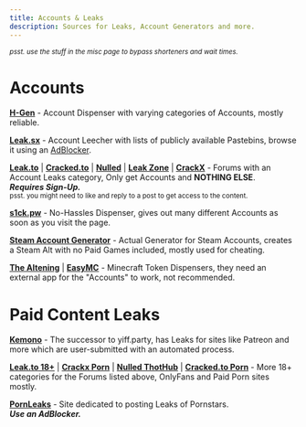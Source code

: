 ```yaml
---
title: Accounts & Leaks
description: Sources for Leaks, Account Generators and more.
---
```


<sub>*psst. use the stuff in the misc page to bypass shorteners and wait times.*</sub>

# Accounts  

[**H-Gen**](https://h-gen.to) - Account Dispenser with varying categories of Accounts, mostly reliable. 

[**Leak.sx**](https://leak.sx) - Account Leecher with lists of publicly available Pastebins, browse it using an [AdBlocker](https://ublockorigin.com/).  

[**Leak.to**](https://leak.to/forum/21-premium-accounts/) | [**Cracked.to**](https://cracked.to/Forum-Accounts) | [**Nulled**](https://nulled.to/forum/43-accounts/) | [**Leak Zone**](https://leakzone.net/Forum-Accounts) | [**CrackX**](https://crackx.to/Forum-Accounts) - Forums with an Account Leaks category, Only get Accounts and __NOTHING ELSE__.  
**_Requires Sign-Up._**  
<sub>psst. you might need to like and reply to a post to get access to the content.</sub>

[**s1ck.pw**](https://s1ck.pw/dispenser.php) - No-Hassles Dispenser, gives out many different Accounts as soon as you visit the page.  

[**Steam Account Generator**](https://accgen.cathook.club/) - Actual Generator for Steam Accounts, creates a Steam Alt with no Paid Games included, mostly used for cheating.  

[**The Altening**](https://thealtening.com/free/free-minecraft-alts) | [**EasyMC**](https://easymc.io/) - Minecraft Token Dispensers, they need an external app for the "Accounts" to work, not recommended. 

# Paid Content Leaks

[**Kemono**](https://kemono.party/) - The successor to yiff.party, has Leaks for sites like Patreon and more which are user-submitted with an automated process.  

[**Leak.to 18+**](https://leak.to/forum/24-18/) | [**Crackx Porn**](https://crackx.to/Forum-Porn) | [**Nulled ThotHub**](https://www.nulled.to/forum/223-thothub/) | [**Cracked.to Porn**](https://cracked.to/Forum-Porn) - More 18+ categories for the Forums listed above, OnlyFans and Paid Porn sites mostly.

[**PornLeaks**](https://pornleaks.in/) - Site dedicated to posting Leaks of Pornstars.  
**_Use an AdBlocker._**
